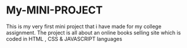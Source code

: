 # My-MINI-PROJECT
This is my very first mini project that i have made for my college assignment. The project is all about an online books selling site which is coded in HTML , CSS &amp; JAVASCRIPT languages
